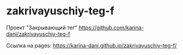 # zakrivayuschiy-teg-f
Проект "Закрывающий тег"
https://github.com/karina-dani/zakrivayuschiy-teg-f

Ссылка на pages: https://karina-dani.github.io/zakrivayuschiy-teg-f/
